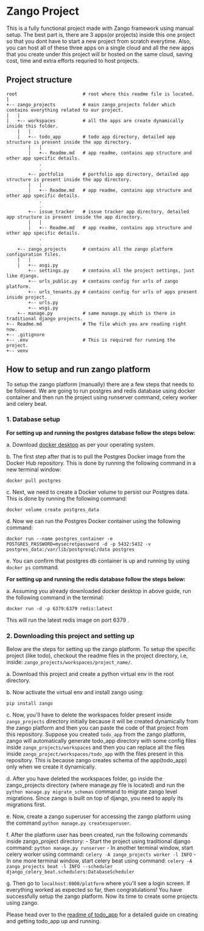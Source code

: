 # Zango Project

This is a fully functional project made with Zango framework using manual setup. The best part is, there are 3 apps(or projects) inside this one project so that you dont have to start a new project from scratch everytime. Also, you can host all of these three apps on a single cloud and all the new apps that you create under this project will br hosted on the same cloud, saving cost, time and extra efforts requried to host projects.

## Project structure
```
root                        # root where this readme file is located.
|
+-- zango_projects          # main zango_projects folder which contains everything related to our project.
|   |               
|   +-- workspaces          # all the apps are create dynamically inside this folder.
    |   |
    |   +-- todo_app        # todo app directory, detailed app structure is present inside the app directory.
        |   |
        |   +-- Readme.md   # app readme, contains app structure and other app specific details.
            .
            .
        +-- portfolio       # portfolio app directory, detailed app structure is present inside the app directory.
        |   |
        |   +-- Readme.md   # app readme, contains app structure and other app specific details.
            .
            .
        +-- issue_tracker   # issue tracker app directory, detailed app structure is present inside the app directory.
        |   |
        |   +-- Readme.md   # app readme, contains app structure and other app specific details.
            .
            .
    +-- zango_projects      # contains all the zango platform configuration files.
    |   |
    |   +-- asgi.py
        +-- settings.py     # contains all the project settings, just like django.
        +-- urls_public.py  # contains config for urls of zango platform.
        +-- urls_tenants.py # contains config for urls of apps present inside project.
        +-- urls.py
        +-- wsgi.py
    +-- manage.py           # same manage.py which is there in traditional django projects.
+-- Readme.md               # The file which you are reading right now.
+-- .gitignore
+-- .env                    # This is required for running the project.
+-- venv
```

## How to setup and run zango platform
To setup the zango platform (manually) there are a few steps that needs to be followed. We are going to run postgres and redis database using docker container and then run the project using runserver command, celery worker and celery beat.

### 1. Database setup

**For setting up and running the postgres database follow the steps below:**

a. Download [docker desktop](https://www.docker.com/products/docker-desktop/) as per your operating system.

b. The first step after that is to pull the Postgres Docker image from the Docker Hub repository. This is done by running the following command in a new terminal window:
```
docker pull postgres
```
  
c. Next, we need to create a Docker volume to persist our Postgres data. This is done by running the following command:
```
docker volume create postgres_data
```
    
d. Now we can run the Postgres Docker container using the following command:
```
docker run --name postgres_container -e POSTGRES_PASSWORD=mysecretpassword -d -p 5432:5432 -v postgres_data:/var/lib/postgresql/data postgres
```
    
e. You can confirm that postgres db container is up and running by using `docker ps` command.

**For setting up and running the redis database follow the steps below:**

a. Assuming you already downloaded docker desktop in above guide, run the following command in the terminal:
```
docker run -d -p 6379:6379 redis:latest
```

This will run the latest redis image on port 6379 .


### 2. Downloading this project and setting up

Below are the steps for setting up the zango platform. To setup the specific project (like todo), checkout the readme files in the project directory, i.e, inside: `zango_projects/workspaces/project_name/`.

a. Download this project and create a python virtual env in the root directory.

b. Now activate the virtual env and install zango using:
```
pip install zango
```

c. Now, you'll have to delete the workspaces folder present inside `zango_projects` directory initially because it will be created dynamically from the zango platform and then you can paste the code of that project from this repository. Suppose you created `todo_app` from the zango platform, zango will automatically generate todo_app directory with some config files inside `zango_projects/workspaces` and then you can replace all the files inside `zango_project/workspaces/todo_app` with the files present in this repository. This is because zango creates schema of the app(todo_app) only when we create it dynamically.

d. After you have deleted the workspaces folder, go inside the zango_projects directory (where manage.py file is located) and run the `python manage.py migrate_schemas` command to migrate zango level migrations. Since zango is built on top of django, you need to apply its migrations first.

e. Now, create a zango superuser for accessing the zango platform using the command `python manage.py createsuperuser`.

f. After the platform user has been created, run the following commands inside zango_project directory:
    - Start the project using traditional django command:
    ```
    python manage.py runserver
    ```
    - In another terminal window, start celery worker using command:
    ```
    celery -A zango_projects worker -l INFO
    ```
    - In one more terminal window, start celery beat using command:
    ```
    celery -A zango_projects beat -l INFO --scheduler django_celery_beat.schedulers:DatabaseScheduler
    ```

g. Then go to `localhost:8000/platform` where you'll see a login screen. If everything worked as expected so far, then congratulations! You have successfully setup the zango platform. Now its time to create some projects using zango.

Please head over to the [readme of todo_app](https://github.com/Healthlane-Technologies/zango-projects/tree/main/zango_projects/workspaces/todo_app/Readme.md) for a detailed guide on creating and getting todo_app up and running.